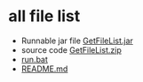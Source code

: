 # all file list

- Runnable jar file [GetFileList.jar](GetFileList.jar)
- source code [GetFileList.zip](GetFileList.zip)
- [run.bat](run.bat)
- [README.md](README.md)
